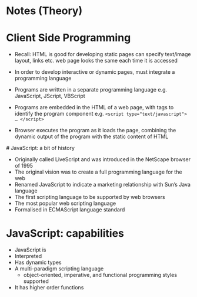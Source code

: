 # Notes (Theory)

# Client Side Programming

- Recall: HTML is good for developing static pages can specify text/image layout, links etc. web page looks the same each time it is accessed

- In order to develop interactive or dynamic pages, must integrate a programming language

- Programs are written in a separate programming language e.g. JavaScript, JScript, VBScript

- Programs are embedded in the HTML of a web page, with tags to identify the program component e.g. `<script type="text/javascript"> … </script>`

- Browser executes the program as it loads the page, combining the dynamic output of the program with the static content of HTML


# JavaScript: a bit of history

- Originally called LiveScript and was introduced in the NetScape browser of 1995
- The original vision was to create a full programming language for the web 
- Renamed JavaScript to indicate a marketing relationship with Sun’s Java language
- The first scripting language to be supported by web browsers
- The most popular web scripting language
- Formalised in ECMAScript language standard   




# JavaScript: capabilities 

- JavaScript is 
- Interpreted
- Has dynamic types 
- A multi-paradigm scripting language 
    - object-oriented, imperative, and functional programming styles supported
- It has higher order functions    


